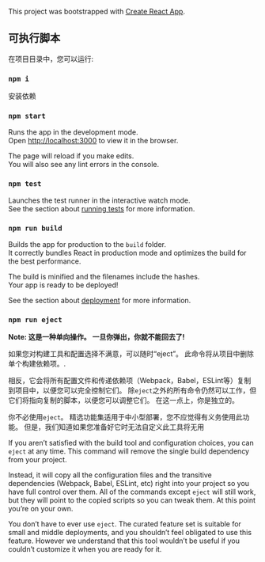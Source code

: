 This project was bootstrapped with [Create React App](https://github.com/facebook/create-react-app).



## 可执行脚本

在项目目录中，您可以运行:
### `npm i`

安装依赖

### `npm start`

Runs the app in the development mode.<br>
Open [http://localhost:3000](http://localhost:3000) to view it in the browser.

The page will reload if you make edits.<br>
You will also see any lint errors in the console.

### `npm test`

Launches the test runner in the interactive watch mode.<br>
See the section about [running tests](https://facebook.github.io/create-react-app/docs/running-tests) for more information.

### `npm run build`

Builds the app for production to the `build` folder.<br>
It correctly bundles React in production mode and optimizes the build for the best performance.

The build is minified and the filenames include the hashes.<br>
Your app is ready to be deployed!

See the section about [deployment](https://facebook.github.io/create-react-app/docs/deployment) for more information.

### `npm run eject`

**Note: 这是一种单向操作。 一旦你弹出，你就不能回去了!**

如果您对构建工具和配置选择不满意，可以随时“eject”。 此命令将从项目中删除单个构建依赖项。.

相反，它会将所有配置文件和传递依赖项（Webpack，Babel，ESLint等）复制到项目中，以便您可以完全控制它们。 除`eject`之外的所有命令仍然可以工作，但它们将指向复制的脚本，以便您可以调整它们。 在这一点上，你是独立的。

你不必使用`eject`。 精选功能集适用于中小型部署，您不应觉得有义务使用此功能。 但是，我们知道如果您准备好它时无法自定义此工具将无用

If you aren’t satisfied with the build tool and configuration choices, you can `eject` at any time. This command will remove the single build dependency from your project.

Instead, it will copy all the configuration files and the transitive dependencies (Webpack, Babel, ESLint, etc) right into your project so you have full control over them. All of the commands except `eject` will still work, but they will point to the copied scripts so you can tweak them. At this point you’re on your own.

You don’t have to ever use `eject`. The curated feature set is suitable for small and middle deployments, and you shouldn’t feel obligated to use this feature. However we understand that this tool wouldn’t be useful if you couldn’t customize it when you are ready for it.

